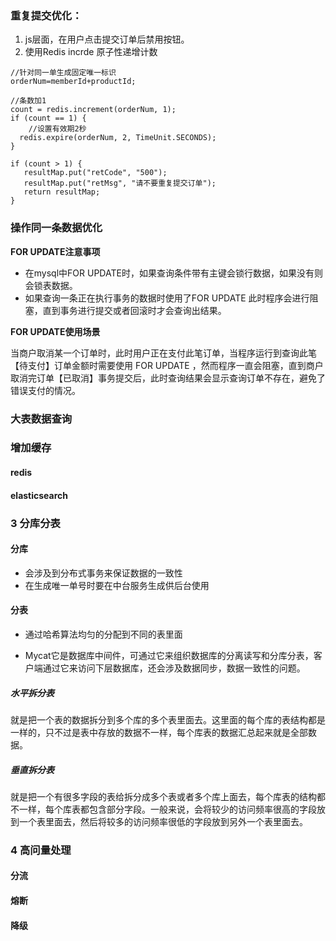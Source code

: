 ### 重复提交优化：

1. js层面，在用户点击提交订单后禁用按钮。
2. 使用Redis incrde 原子性递增计数

```
//针对同一单生成固定唯一标识
orderNum=memberId+productId;

//条数加1
count = redis.increment(orderNum, 1);
if (count == 1) {
	//设置有效期2秒
  redis.expire(orderNum, 2, TimeUnit.SECONDS);
}

if (count > 1) {
   resultMap.put("retCode", "500");     
   resultMap.put("retMsg", "请不要重复提交订单");
   return resultMap;
}
```



### 操作同一条数据优化

**FOR UPDATE注意事项**

+ 在mysql中FOR UPDATE时，如果查询条件带有主键会锁行数据，如果没有则会锁表数据。
+ 如果查询一条正在执行事务的数据时使用了FOR UPDATE 此时程序会进行阻塞，直到事务进行提交或者回滚时才会查询出结果。

**FOR UPDATE使用场景**

当商户取消某一个订单时，此时用户正在支付此笔订单，当程序运行到查询此笔【待支付】订单金额时需要使用 FOR UPDATE ，然而程序一直会阻塞，直到商户取消完订单【已取消】事务提交后，此时查询结果会显示查询订单不存在，避免了错误支付的情况。



### 大表数据查询



### 增加缓存

#### redis

#### elasticsearch



### 3 分库分表

#### 分库

+ 会涉及到分布式事务来保证数据的一致性
+ 在生成唯一单号时要在中台服务生成供后台使用

#### 分表

+ 通过哈希算法均匀的分配到不同的表里面

+ Mycat它是数据库中间件，可通过它来组织数据库的分离读写和分库分表，客户端通过它来访问下层数据库，还会涉及数据同步，数据一致性的问题。

##### 水平拆分表

就是把一个表的数据拆分到多个库的多个表里面去。这里面的每个库的表结构都是一样的，只不过是表中存放的数据不一样，每个库表的数据汇总起来就是全部数据。

##### 垂直拆分表

就是把一个有很多字段的表给拆分成多个表或者多个库上面去，每个库表的结构都不一样，每个库表都包含部分字段。一般来说，会将较少的访问频率很高的字段放到一个表里面去，然后将较多的访问频率很低的字段放到另外一个表里面去。



### 4 高问量处理

#### 分流

#### 熔断

#### 降级

